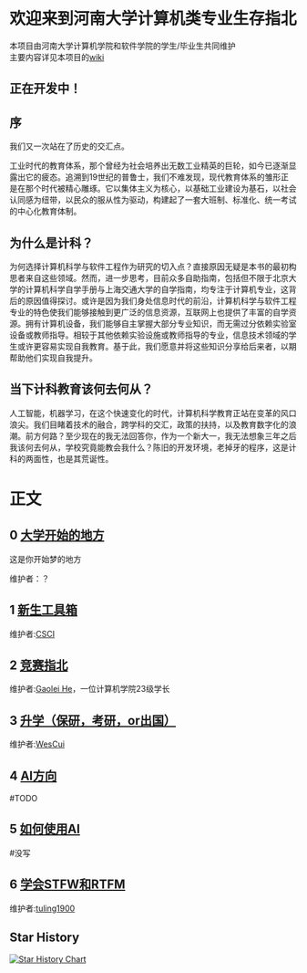 
# 欢迎来到河南大学计算机类专业生存指北

本项目由河南大学计算机学院和软件学院的学生/毕业生共同维护  
主要内容详见本项目的[wiki](https://github.com/CS-Survive-henu/Henu-Computer-Survival-Guide/wiki)

## 正在开发中！

## 序

我们又一次站在了历史的交汇点。

工业时代的教育体系，那个曾经为社会培养出无数工业精英的巨轮，如今已逐渐显露出它的疲态。追溯到19世纪的普鲁士，我们不难发现，现代教育体系的雏形正是在那个时代被精心雕琢。它以集体主义为核心，以基础工业建设为基石，以社会认同感为纽带，以民众的服从性为驱动，构建起了一套大班制、标准化、统一考试的中心化教育体制。

## 为什么是计科？

为何选择计算机科学与软件工程作为研究的切入点？直接原因无疑是本书的最初构思者来自这些领域。然而，进一步思考，目前众多自助指南，包括但不限于北京大学的计算机科学自学手册与上海交通大学的自学指南，均专注于计算机专业，这背后的原因值得探讨。或许是因为我们身处信息时代的前沿，计算机科学与软件工程专业的特色使我们能够接触到更广泛的信息资源，互联网上也提供了丰富的自学资源。拥有计算机设备，我们能够自主掌握大部分专业知识，而无需过分依赖实验室设备或教师指导。相较于其他依赖实验设施或教师指导的专业，信息技术领域的学生或许更容易实现自我教育。基于此，我们愿意并将这些知识分享给后来者，以期帮助他们实现自我提升。

## 当下计科教育该何去何从？

人工智能，机器学习，在这个快速变化的时代，计算机科学教育正站在变革的风口浪尖。我们目睹着技术的融合，跨学科的交汇，政策的扶持，以及教育数字化的浪潮。前方何路？至少现在的我无法回答你，作为一个新大一，我无法想象三年之后我该何去何从，学校究竟能教会我什么？陈旧的开发环境，老掉牙的程序，这是计科的两面性，也是其荒诞性。

# 正文

##  0  [大学开始的地方](https://github.com/CS-Survive-henu/Henu-Computer-Survival-Guide/wiki/HCSG%E2%80%90%E5%A4%A7%E5%AD%A6%E5%BC%80%E5%A7%8B%E7%9A%84%E5%9C%B0%E6%96%B9)

这是你开始梦的地方

维护者：？
##  1  [新生工具箱](https://github.com/CS-Survive-henu/Henu-Computer-Survival-Guide/wiki/%E6%96%B0%E7%94%9F%E5%B7%A5%E5%85%B7%E7%AE%B1)

维护者:[CSCI](https://github.com/ESP-8266-offical)

##  2  [竞赛指北](https://github.com/CS-Survive-henu/Henu-Computer-Survival-Guide/wiki/%E7%AB%9E%E8%B5%9B%E6%8C%87%E5%8C%97) 

维护者:[Gaolei He](https://github.com/gaolei-he)，一位计算机学院23级学长

##  3  [升学（保研，考研，or出国）](https://github.com/CS-Survive-henu/Henu-Computer-Survival-Guide/wiki/%E5%8D%87%E5%AD%A6%EF%BC%88%E4%BF%9D%E7%A0%94%EF%BC%8C%E8%80%83%E7%A0%94%EF%BC%8Cor%E5%87%BA%E5%9B%BD%EF%BC%89)

维护者:[WesCui](https://github.com/WesCui)


##  4  [AI方向](https://github.com/CS-Survive-henu/Henu-Computer-Survival-Guide/wiki/AI%E6%96%B9%E5%90%91)

#TODO

##  5  [如何使用AI](https://github.com/CS-Survive-henu/CS-Survive-henu.github.io/wiki/%E5%A6%82%E4%BD%95%E4%BD%BF%E7%94%A8AI)

#没写

## 6  [学会STFW和RTFM](https://github.com/CS-Survive-henu/CS-Survive-henu.github.io/wiki/%E5%AD%A6%E4%BC%9ASTFW%E5%92%8CRTFM)

维护者:[tuling1900](https://github.com/tuling1900)

## Star History

<a href="https://star-history.com/#CS-Survive-henu/Henu-Computer-Survival-Guide&Timeline">
 <picture>
   <source media="(prefers-color-scheme: dark)" srcset="https://api.star-history.com/svg?repos=CS-Survive-henu/Henu-Computer-Survival-Guide&type=Timeline&theme=dark" />
   <source media="(prefers-color-scheme: light)" srcset="https://api.star-history.com/svg?repos=CS-Survive-henu/Henu-Computer-Survival-Guide&type=Timeline" />
   <img alt="Star History Chart" src="https://api.star-history.com/svg?repos=CS-Survive-henu/Henu-Computer-Survival-Guide&type=Timeline" />
 </picture>
</a>
